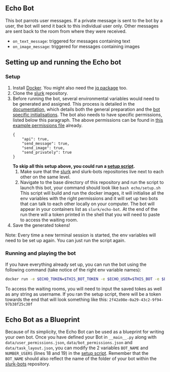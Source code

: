## Echo Bot
This bot parrots user messages. If a private message is sent to the bot by a user, the bot will send it back to this individual user only. Other messages are sent back to the room from where they were received.

* `on_text_message`: triggered for messages containing text
* `on_image_message`: triggered for messages containing images


## Setting up and running the Echo bot

### Setup 

1. Install [Docker](https://docs.docker.com/get-docker/). You might also need the [jq package](https://stedolan.github.io/jq/download/) too. 
2. Clone the [slurk](https://github.com/clp-research/slurk) repository.
3. Before running the bot, several environmental variables would need to be generated and assigned. This process is detailed in the [documentation](https://clp-research.github.io/slurk/slurk_gettingstarted.html), which details both the general preparation and the [bot specific initialisations](https://clp-research.github.io/slurk/slurk_gettingstarted.html#chatting-with-a-bot). The bot also needs to have specific permissions, listed below this paragraph. The above permissions can be found in [this example permissions file](https://github.com/clp-research/slurk-bots/blob/master/echo/data/bot_permissions.json) already.  
    ```
    {
        "api": true,
        "send_message": true,
        "send_image": true,
        "send_privately": true
    }
    ```
    **To skip all this setup above, you could run a [setup script](https://github.com/clp-research/slurk-bots/blob/master/echo/setup.sh).** 
    1. Make sure that the [slurk](https://github.com/clp-research/slurk) and slurk-bots repositories live next to each other on the same level.
    2. Navigate to the base directory of this repository and run the script to launch this bot, your command should look like ```bash echo/setup.sh``` 
    This script will build and run the docker images, it will initialise all the env variables with the right permissions and it will set up two bots that can talk to each other locally on your computer. The bot will appear in your containers list as ```slurk/echo-bot```. At the end of the run there will a token printed in the shell that you will need to paste to access the waiting room. 
5. Save the generated tokens!

Note: Every time a new terminal session is started, the env variables will need to be set up again. You can just run the script again. 
    
### Running and playing the bot

If you have everything already set up, you can run the bot using the following command (take notice of the right env variable names):    
```bash
docker run -e $ECHO_TOKEN=$THIS_BOT_TOKEN -e $ECHO_USER=$THIS_BOT -e $ECHO_TASK_ID=$TASK_ID -e SLURK_WAITING_ROOM=$WAITING_ROOM -e SLURK_PORT=5000 --net="host" slurk/echo-bot &
```

To access the waiting rooms, you will need to input the saved tokes as well as any string as username. If you ran the setup script, there will be a token towards the end that will look something like this: `2f42a98e-0a29-43c2-9f94-97b38f25c30f`


## Echo Bot as a Blueprint  
Because of its simplicity, the Echo Bot can be used as a blueprint for writing your own bot. Once you have defined your Bot in `__main__.py` along with `data/user_permissions.json`, `data/bot_permissions.json` and `data/task_layout.json`, you can modify the 2 variables `BOT_NAME` and `NUMBER_USERS` (lines 18 and 19) in the [setup script](https://github.com/clp-research/slurk-bots/blob/master/echo/setup.sh). Remember that the `BOT_NAME` should also reflect the name of the folder of your bot within the [slurk-bots](https://github.com/clp-research/slurk-bots) repository.